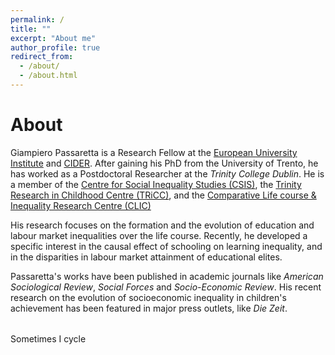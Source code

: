 ```yaml
---
permalink: /
title: ""
excerpt: "About me"
author_profile: true
redirect_from: 
  - /about/
  - /about.html
---
```



About
======

Giampiero Passaretta is a Research Fellow at the [European University Institute](https://www.eui.eu/en/academic-units/political-and-social-sciences) and [CIDER](https://www.leibniz-bildung.de/en/cider/). After gaining his PhD from the University of Trento, he has worked as a Postdoctoral Researcher at the _Trinity College Dublin_. He is a member of the [Centre for Social Inequality Studies (CSIS)](https://r.unitn.it/en/soc/csis), the [Trinity Research in Childhood Centre (TRiCC)](https://www.tcd.ie/tricc/), and the [Comparative Life course & Inequality Research Centre (CLIC)](https://www.eui.eu/Projects/CLIC)

His research focuses on the formation and the evolution of education and labour market inequalities over the life course. Recently, he developed a specific interest in the causal effect of schooling on learning inequality, and in the disparities in labour market attainment of educational elites.  


Passaretta's works have been published in academic journals like _American Sociological Review_, _Social Forces_ and _Socio-Economic Review_. His recent research on the evolution of socioeconomic inequality in children's achievement has been featured in major press outlets, like _Die Zeit_. 

Sometimes I cycle <style>
  .strava-badge- { display: inline-block; height: 32px; }
  .strava-badge- img { visibility: hidden; height: 32px; }
  .strava-badge-:hover { background-position: 0 -47px; }
  .strava-badge-follow { height: 32px; width: 32px; background: url(//badges.strava.com/echelon-sprite-32.png) no-repeat 0 0; }
</style>
<a href="http://strava.com/athletes/25103234/badge" class="strava-badge- strava-badge-follow" target="_blank"><img src="//badges.strava.com/echelon-sprite-32.png" alt="Strava" /></a>
